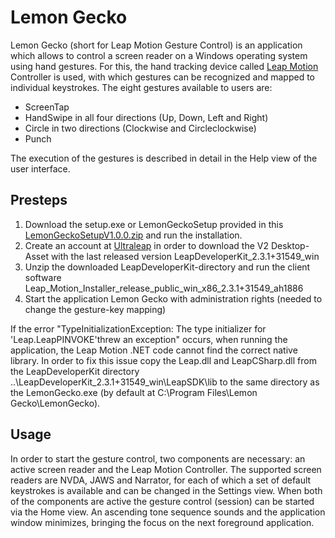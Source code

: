 # Lemon Gecko

Lemon Gecko (short for Leap Motion Gesture Control) is an application which allows to control a screen reader on a Windows operating system using hand gestures.
For this, the hand tracking device called [Leap Motion](https://www.ultraleap.com/) Controller is used, with which gestures can be recognized and mapped to individual keystrokes.
The eight gestures available to users are:
* ScreenTap
* HandSwipe in all four directions (Up, Down, Left and Right)
* Circle in two directions (Clockwise and Circleclockwise)
* Punch 

The execution of the gestures is described in detail in the Help view of the user interface.

## Presteps
1. Download the setup.exe or LemonGeckoSetup provided in this [LemonGeckoSetupV1.0.0.zip](https://github.com/shirokonto/ScreenReaderControlViaLMGestures/files/10537604/LemonGeckoSetupV1.0.0.zip) and run the installation.
2. Create an account at [Ultraleap](https://developer-archive.leapmotion.com/v2) in order to download the V2 Desktop-Asset with the last released version LeapDeveloperKit_2.3.1+31549_win
3. Unzip the downloaded LeapDeveloperKit-directory and run the client software Leap_Motion_Installer_release_public_win_x86_2.3.1+31549_ah1886
4. Start the application Lemon Gecko with administration rights (needed to change the gesture-key mapping) 

If the error "TypeInitializationException: The type initializer for 'Leap.LeapPINVOKE'threw an exception" occurs, when running the application, the Leap Motion .NET code cannot find the correct native library. In order to fix this issue copy the Leap.dll and LeapCSharp.dll from the LeapDeveloperKit directory ..\LeapDeveloperKit_2.3.1+31549_win\LeapSDK\lib to the same directory as the LemonGecko.exe (by default at C:\Program Files\Lemon Gecko\LemonGecko).

## Usage
In order to start the gesture control, two components are necessary: an active screen reader and the Leap Motion Controller.
The supported screen readers are NVDA, JAWS and Narrator, for each of which a set of default keystrokes is available and can be changed in the Settings view.
When both of the components are active the gesture control (session) can be started via the Home view. An ascending tone sequence sounds and the application window minimizes, bringing the focus on the next foreground application.



